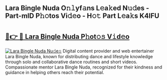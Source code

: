 ## Lara Bingle Nuda O𝚗𝚕yf𝚊ns L𝚎a𝚔ed N𝚞𝚍es - Part-mlD P𝚑𝚘tos Vi𝚍𝚎o - H𝚘𝚝 Part L𝚎a𝚔s K4lFU

# <h2><a href="http://kfat4t.oniu.top/?m=Lara+Bingle+Nuda">🔗👉 🔴 Lara Bingle Nuda P𝚑ot𝚘𝚜 V𝚒d𝚎o</a></h2>

[![Lara Bingle Nuda Nu𝚍e𝚜](https://i.imgur.com/0qMVB7G.gif)](http://kfat4t.oniu.top/?m=Lara+Bingle+Nuda)
Digital content provider and web entertainer Lara Bingle Nuda, known for distributing dance and lifestyle knowledge through solo and collaborative dance routines and short videos. Compassionate mentor Lara Bingle Nuda, recognized for their kindness and guidance in helping others reach their potential.  
